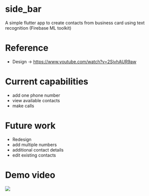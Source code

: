 # side_bar

A simple flutter app to create contacts from business card using text recognition (Firebase ML toolkit)

# Reference
 - Design -> https://www.youtube.com/watch?v=2SjvhAUR9aw

# Current capabilities
 - add one phone number
 - view available contacts
 - make calls
 
 # Future work
 - Redesign
 - add multiple numbers
 - additional contact details
 - edit existing contacts
 
 # Demo video
  ![](appDemo.gif)
